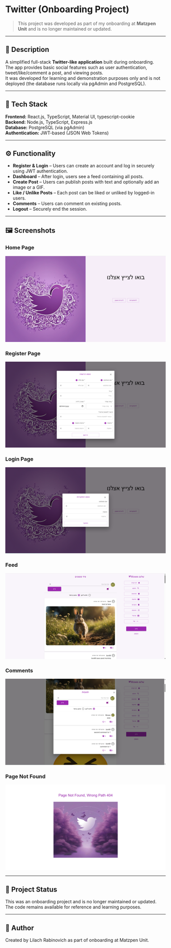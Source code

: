 # Twitter (Onboarding Project)

> This project was developed as part of my onboarding at **Matzpen Unit** and is no longer maintained or updated.

---

## 📜 Description

A simplified full-stack **Twitter-like application** built during onboarding.  
The app provides basic social features such as user authentication, tweet/like/comment a post, and viewing posts.  
It was developed for learning and demonstration purposes only and is not deployed (the database runs locally via pgAdmin and PostgreSQL).

---

## 🧰 Tech Stack

**Frontend:** React.js, TypeScript, Material UI, typescript-cookie  
**Backend:** Node.js, TypeScript, Express.js  
**Database:** PostgreSQL (via pgAdmin)  
**Authentication:** JWT-based (JSON Web Tokens)  

---

## ⚙️ Functionality

- **Register & Login** – Users can create an account and log in securely using JWT authentication.  
- **Dashboard** – After login, users see a feed containing all posts.  
- **Create Post** – Users can publish posts with text and optionally add an image or a GIF.  
- **Like / Unlike Posts** – Each post can be liked or unliked by logged-in users.  
- **Comments** – Users can comment on existing posts.  
- **Logout** – Securely end the session.

---

## 🖼️ Screenshots

### Home Page
![Home Page](./utils/screenshots/homePage.png)

### Register Page
![Register Page](./utils/screenshots/registerForm.png)

### Login Page
![Login Page](./utils/screenshots/loginForm.png)

### Feed
![Feed](./utils/screenshots/feed.png)

### Comments
![Comments](./utils/screenshots/comments.png)

### Page Not Found
![Page Not Found](./utils/screenshots/pageNotFound.png)

---

## 🚧 Project Status

This was an onboarding project and is no longer maintained or updated.
The code remains available for reference and learning purposes.

---

## 👤 Author

Created by Lilach Rabinovich as part of onboarding at Matzpen Unit.
